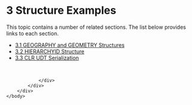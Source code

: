 <html dir="LTR" xmlns:mshelp="http://msdn.microsoft.com/mshelp" xmlns:ddue="http://ddue.schemas.microsoft.com/authoring/2003/5" xmlns:xlink="http://www.w3.org/1999/xlink" xmlns:tool="http://www.microsoft.com/tooltip">
    <head>
        <meta http-equiv="Content-Type" content="text/html; CHARSET=utf-8"></meta>
        <meta name="save" content="history"></meta>
        <title>3 Structure Examples</title>
        <xml>
            <mshelp:toctitle title="3 Structure Examples"></mshelp:toctitle>
            <mshelp:rltitle title="[MS-SSCLRT]: Structure Examples"></mshelp:rltitle>
            <mshelp:keyword index="A" term="ad857a2e-0520-444c-9b6e-cecde7c42316"></mshelp:keyword>
            <mshelp:attr name="DCSext.ContentType" value="open specification"></mshelp:attr>
            <mshelp:attr name="AssetID" value="ad857a2e-0520-444c-9b6e-cecde7c42316"></mshelp:attr>
            <mshelp:attr name="TopicType" value="kbRef"></mshelp:attr>
            <mshelp:attr name="DCSext.Title" value="[MS-SSCLRT]: Structure Examples" />
        </xml>
    </head>
    <body>
        <div id="header">
            <h1 class="heading">3 Structure Examples</h1>
        </div>
        <div id="mainSection">
            <div id="mainBody">
                <div id="allHistory" class="saveHistory"></div>
                <div id="sectionSection0" class="section" name="collapseableSection">
                    <p>This topic contains a number of related sections. The list below provides links to each section.<br /></p><ul><li><span><a href="e67d772a-ccd8-4296-8468-9ed1d10c416e.md">3.1 GEOGRAPHY and GEOMETRY Structures</a></span></li><li><span><a href="eed8aa55-6eb3-4962-acd4-633e3cfe9242.md">3.2 HIERARCHYID Structure</a></span></li><li><span><a href="3533de2a-9d1f-4f47-a280-eb08efdc9185.md">3.3 CLR UDT Serialization</a></span></li></ul><p><br /></p>


                </div>
            </div>
        </div>
    </body>
</html>